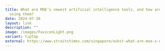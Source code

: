 ```yaml
---
title: What are MOE’s newest artificial intelligence tools, and how are schools
  using them?
date: 2024-07-30
layout: link
description: ""
image: /images/FaviconLight.png
variant: tiptap
external: https://www.straitstimes.com/singapore/askst-what-are-moe-s-newest-artificial-intelligence-tools-and-how-are-schools-using-them
---
```

